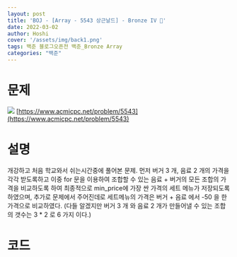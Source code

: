 ```yaml
---
layout: post
title: 'BOJ - [Array - 5543 상근날드] - Bronze IV 🥉'
date: 2022-03-02
author: Hoshi
cover: '/assets/img/back1.png'
tags: 백준 블로그오픈전 백준_Bronze Array
categories: "백준"
---
```

# 문제
![]({{site.url}}/assets/img/posts_img/5543.png)
[https://www.acmicpc.net/problem/5543](https://www.acmicpc.net/problem/5543)

# 설명
개강하고 처음 학교와서 쉬는시간중에 풀어본 문제.
먼저 버거 3 개, 음료 2 개의 가격을 각각 받도록하고 이중 for 문을 이용하여 조합할 수 있는 음료 + 버거의 모든 조합의 가격을 비교하도록 하여 최종적으로 min_price에 가장 싼 가격의 세트 메뉴가 저장되도록 하였으며, 추가로 문제에서 주어진데로 세트메뉴의 가격은 버거 + 음료 에서 -50 을 한 가격으로 비교하였다. (다들 알겠지만 버거 3 개 와 음료 2 개가 만들어낼 수 있는 조합의 갯수는 3 * 2 로 6 가지 이다.)

# 코드

```c

```
